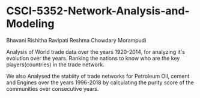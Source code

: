 # CSCI-5352-Network-Analysis-and-Modeling

Bhavani Rishitha Ravipati
Reshma Chowdary Morampudi

Analysis of World trade data over the years 1920-2014, for analyzing it's evolution over the years. Ranking the nations to know who are the key players(countries) in the trade network.

We also Analysed the stabiity of trade networks for Petroleum Oil, cement and Engines over the years 1996-2018 by calculating the purity score of the communities over consecutive years.
